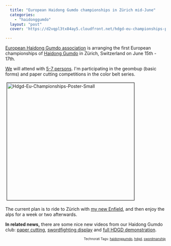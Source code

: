 ```yaml
---
  title: "European Haidong Gumdo championships in Zürich mid-June"
  categories: 
    - "haidonggumdo"
  layout: "post"
  cover: 'https://d2vqpl3tx84ay5.cloudfront.net/hdgd-eu-championships-poster-small.jpg'

---
```

<a href="http://www.euhaidong.com/">European Haidong Gumdo association</a> is arranging the first European championships of <a href="http://en.wikipedia.org/wiki/Haidong_Gumdo">Haidong Gumdo</a> in Zürich, Switzerland on June 15th - 17th.

<a href="http://www.phoenixmartialart.fi/haidong-gumdo/">We</a> will attend with <a href="http://www.phoenixmartialart.fi/ajankohtaista/view/hdgd-emkisat.html">5-7 persons</a>. I'm participating in the geombup (basic forms) and paper cutting competitions in the color belt series.


<img src="https://d2vqpl3tx84ay5.cloudfront.net/hdgd-eu-championships-poster-small.jpg" height="368" width="400" border="1" hspace="4" vspace="4" alt="Hdgd-Eu-Championships-Poster-Small" />

The current plan is to ride to Zürich with <a href="http://bergie.iki.fi/blog/royal_enfield-built_like_a_gun/">my new Enfield</a>, and then enjoy the alps for a week or two afterwards.

<strong>In related news,</strong> there are some nice new videos from our Haidong Gumdo club: <a href="http://www.youtube.com/watch?v=pqdGiSqKbGs">paper cutting</a>, <a href="http://www.youtube.com/watch?v=oLy_rCveRZM">swordfighting display</a> and <a href="http://video.google.com/videoplay?docid=-7279634482235012752&amp;hl=en">full HDGD demonstration</a>.

<p style="text-align:right;font-size:10px;">Technorati Tags: <a href="http://www.technorati.com/tag/haidonggumdo" rel="tag">haidonggumdo</a>, <a href="http://www.technorati.com/tag/hdgd" rel="tag">hdgd</a>, <a href="http://www.technorati.com/tag/swordmanship" rel="tag">swordmanship</a></p>
